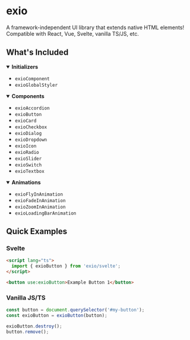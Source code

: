# exio

A framework-independent UI library that extends native HTML elements! Compatible with React, Vue, Svelte, vanilla TS/JS, etc.

## What's Included

<details open>
  <summary><strong>Initializers</strong></summary>
  <ul>
    <li><code>exioComponent</code></li>
    <li><code>exioGlobalStyler</code></li>
  </ul>
</details>
<details open>
  <summary><strong>Components</strong></summary>
  <ul>
    <li><code>exioAccordion</code></li>
    <li><code>exioButton</code></li>
    <li><code>exioCard</code></li>
    <li><code>exioCheckbox</code></li>
    <li><code>exioDialog</code></li>
    <li><code>exioDropdown</code></li>
    <li><code>exioIcon</code></li>
    <li><code>exioRadio</code></li>
    <li><code>exioSlider</code></li>
    <li><code>exioSwitch</code></li>
    <li><code>exioTextbox</code></li>
  </ul>
</details>
<details open>
  <summary><strong>Animations</strong></summary>
  <ul>
    <li><code>exioFlyInAnimation</code></li>
    <li><code>exioFadeInAnimation</code></li>
    <li><code>exioZoomInAnimation</code></li>
    <li><code>exioLoadingBarAnimation</code></li>
  </ul>
</details>

## Quick Examples

### Svelte

```html
<script lang="ts">
  import { exioButton } from 'exio/svelte';
</script>

<button use:exioButton>Example Button 1</button>
```

### Vanilla JS/TS

```ts
const button = document.querySelector('#my-button');
const exioButton = exioButton(button);

exioButton.destroy();
button.remove();
```
